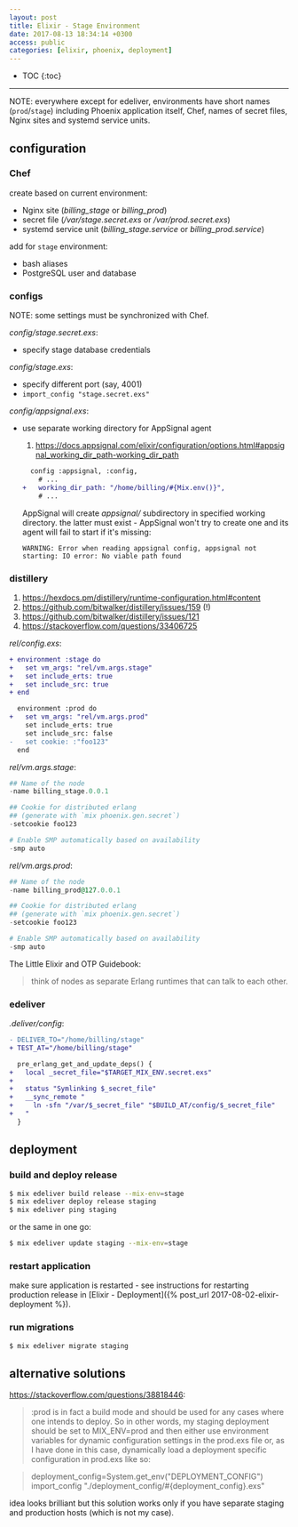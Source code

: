 ```yaml
---
layout: post
title: Elixir - Stage Environment
date: 2017-08-13 18:34:14 +0300
access: public
categories: [elixir, phoenix, deployment]
---
```


<!-- more -->

* TOC
{:toc}
<hr>

NOTE: everywhere except for edeliver, environments have short names
      (`prod`/`stage`) including Phoenix application itself, Chef,
      names of secret files, Nginx sites and systemd service units.

## configuration

### Chef

create based on current environment:

- Nginx site (_billing_stage_ or _billing_prod_)
- secret file (_/var/stage.secret.exs_ or _/var/prod.secret.exs_)
- systemd service unit (_billing_stage.service_ or _billing_prod.service_)

add for `stage` environment:

- bash aliases
- PostgreSQL user and database

### configs

NOTE: some settings must be synchronized with Chef.

_config/stage.secret.exs_:

- specify stage database credentials

_config/stage.exs_:

- specify different port (say, 4001)
- `import_config "stage.secret.exs"`

_config/appsignal.exs_:

- use separate working directory for AppSignal agent

  1. <https://docs.appsignal.com/elixir/configuration/options.html#appsignal_working_dir_path-working_dir_path>

  ```diff
    config :appsignal, :config,
      # ...
  +   working_dir_path: "/home/billing/#{Mix.env()}",
      # ...
  ```

  AppSignal will create _appsignal/_ subdirectory in specified working
  directory. the latter must exist - AppSignal won't try to create one
  and its agent will fail to start if it's missing:

  ```
  WARNING: Error when reading appsignal config, appsignal not starting: IO error: No viable path found
  ```

### distillery

1. <https://hexdocs.pm/distillery/runtime-configuration.html#content>
2. <https://github.com/bitwalker/distillery/issues/159> (!)
3. <https://github.com/bitwalker/distillery/issues/121>
4. <https://stackoverflow.com/questions/33406725>

_rel/config.exs_:

```diff
+ environment :stage do
+   set vm_args: "rel/vm.args.stage"
+   set include_erts: true
+   set include_src: true
+ end

  environment :prod do
+   set vm_args: "rel/vm.args.prod"
    set include_erts: true
    set include_src: false
-   set cookie: :"foo123"
  end
```

_rel/vm.args.stage_:

```elixir
## Name of the node
-name billing_stage.0.0.1

## Cookie for distributed erlang
## (generate with `mix phoenix.gen.secret`)
-setcookie foo123

# Enable SMP automatically based on availability
-smp auto
```

_rel/vm.args.prod_:

```elixir
## Name of the node
-name billing_prod@127.0.0.1

## Cookie for distributed erlang
## (generate with `mix phoenix.gen.secret`)
-setcookie foo123

# Enable SMP automatically based on availability
-smp auto
```

The Little Elixir and OTP Guidebook:

> think of nodes as separate Erlang runtimes that can talk to each other.

### edeliver

_.deliver/config_:

```diff
- DELIVER_TO="/home/billing/stage"
+ TEST_AT="/home/billing/stage"

  pre_erlang_get_and_update_deps() {
+   local _secret_file="$TARGET_MIX_ENV.secret.exs"
+
+   status "Symlinking $_secret_file"
+   __sync_remote "
+     ln -sfn "/var/$_secret_file" "$BUILD_AT/config/$_secret_file"
+   "
  }
```

## deployment

### build and deploy release

```sh
$ mix edeliver build release --mix-env=stage
$ mix edeliver deploy release staging
$ mix edeliver ping staging
```

or the same in one go:

```sh
$ mix edeliver update staging --mix-env=stage
```

### restart application

make sure application is restarted - see instructions for restarting production
release in [Elixir - Deployment]({% post_url 2017-08-02-elixir-deployment %}).

### run migrations

```sh
$ mix edeliver migrate staging
```

## alternative solutions

<https://stackoverflow.com/questions/38818446>:

> :prod is in fact a build mode and should be used for any cases where one intends
> to deploy. So in other words, my staging deployment should be set to MIX_ENV=prod
> and then either use environment variables for dynamic configuration settings in
> the prod.exs file or, as I have done in this case, dynamically load a deployment
> specific configuration in prod.exs like so:

> deployment_config=System.get_env("DEPLOYMENT_CONFIG")
> import_config "./deployment_config/#{deployment_config}.exs"

idea looks brilliant but this solution works only if you have separate
staging and production hosts (which is not my case).
